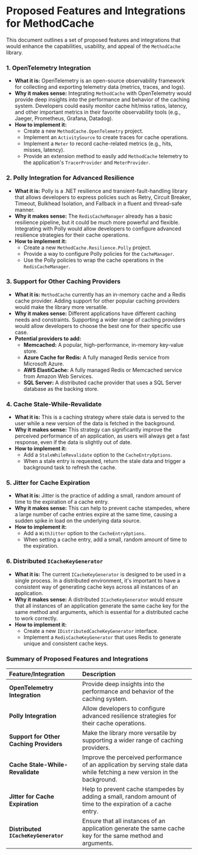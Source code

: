 # Proposed Features and Integrations for MethodCache

This document outlines a set of proposed features and integrations that would enhance the capabilities, usability, and appeal of the `MethodCache` library.

### 1. OpenTelemetry Integration

*   **What it is:** OpenTelemetry is an open-source observability framework for collecting and exporting telemetry data (metrics, traces, and logs).
*   **Why it makes sense:** Integrating `MethodCache` with OpenTelemetry would provide deep insights into the performance and behavior of the caching system. Developers could easily monitor cache hit/miss ratios, latency, and other important metrics in their favorite observability tools (e.g., Jaeger, Prometheus, Grafana, Datadog).
*   **How to implement it:**
    *   Create a new `MethodCache.OpenTelemetry` project.
    *   Implement an `ActivitySource` to create traces for cache operations.
    *   Implement a `Meter` to record cache-related metrics (e.g., hits, misses, latency).
    *   Provide an extension method to easily add `MethodCache` telemetry to the application's `TracerProvider` and `MeterProvider`.

### 2. Polly Integration for Advanced Resilience

*   **What it is:** Polly is a .NET resilience and transient-fault-handling library that allows developers to express policies such as Retry, Circuit Breaker, Timeout, Bulkhead Isolation, and Fallback in a fluent and thread-safe manner.
*   **Why it makes sense:** The `RedisCacheManager` already has a basic resilience pipeline, but it could be much more powerful and flexible. Integrating with Polly would allow developers to configure advanced resilience strategies for their cache operations.
*   **How to implement it:**
    *   Create a new `MethodCache.Resilience.Polly` project.
    *   Provide a way to configure Polly policies for the `CacheManager`.
    *   Use the Polly policies to wrap the cache operations in the `RedisCacheManager`.

### 3. Support for Other Caching Providers

*   **What it is:** `MethodCache` currently has an in-memory cache and a Redis cache provider. Adding support for other popular caching providers would make the library more versatile.
*   **Why it makes sense:** Different applications have different caching needs and constraints. Supporting a wider range of caching providers would allow developers to choose the best one for their specific use case.
*   **Potential providers to add:**
    *   **Memcached:** A popular, high-performance, in-memory key-value store.
    *   **Azure Cache for Redis:** A fully managed Redis service from Microsoft Azure.
    *   **AWS ElastiCache:** A fully managed Redis or Memcached service from Amazon Web Services.
    *   **SQL Server:** A distributed cache provider that uses a SQL Server database as the backing store.

### 4. Cache Stale-While-Revalidate

*   **What it is:** This is a caching strategy where stale data is served to the user while a new version of the data is fetched in the background.
*   **Why it makes sense:** This strategy can significantly improve the perceived performance of an application, as users will always get a fast response, even if the data is slightly out of date.
*   **How to implement it:**
    *   Add a `StaleWhileRevalidate` option to the `CacheEntryOptions`.
    *   When a stale entry is requested, return the stale data and trigger a background task to refresh the cache.

### 5. Jitter for Cache Expiration

*   **What it is:** Jitter is the practice of adding a small, random amount of time to the expiration of a cache entry.
*   **Why it makes sense:** This can help to prevent cache stampedes, where a large number of cache entries expire at the same time, causing a sudden spike in load on the underlying data source.
*   **How to implement it:**
    *   Add a `WithJitter` option to the `CacheEntryOptions`.
    *   When setting a cache entry, add a small, random amount of time to the expiration.

### 6. Distributed `ICacheKeyGenerator`

*   **What it is:** The current `ICacheKeyGenerator` is designed to be used in a single process. In a distributed environment, it's important to have a consistent way of generating cache keys across all instances of an application.
*   **Why it makes sense:** A distributed `ICacheKeyGenerator` would ensure that all instances of an application generate the same cache key for the same method and arguments, which is essential for a distributed cache to work correctly.
*   **How to implement it:**
    *   Create a new `IDistributedCacheKeyGenerator` interface.
    *   Implement a `RedisCacheKeyGenerator` that uses Redis to generate unique and consistent cache keys.

### Summary of Proposed Features and Integrations

| Feature/Integration | Description |
| :--- | :--- |
| **OpenTelemetry Integration** | Provide deep insights into the performance and behavior of the caching system. |
| **Polly Integration** | Allow developers to configure advanced resilience strategies for their cache operations. |
| **Support for Other Caching Providers** | Make the library more versatile by supporting a wider range of caching providers. |
| **Cache Stale-While-Revalidate** | Improve the perceived performance of an application by serving stale data while fetching a new version in the background. |
| **Jitter for Cache Expiration** | Help to prevent cache stampedes by adding a small, random amount of time to the expiration of a cache entry. |
| **Distributed `ICacheKeyGenerator`** | Ensure that all instances of an application generate the same cache key for the same method and arguments. |
